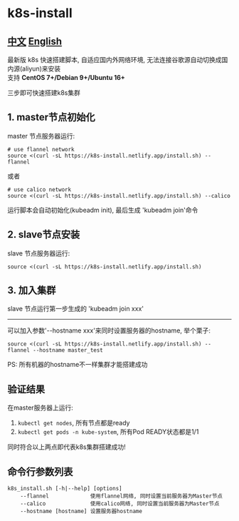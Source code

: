 # k8s-install
## [中文](README.md)  [English](README_EN.md)

最新版 k8s 快速搭建脚本, 自适应国内外网络环境, 无法连接谷歌源自动切换成国内源(aliyun)来安装  
支持 **CentOS 7+/Debian 9+/Ubuntu 16+**

三步即可快速搭建k8s集群

## 1. master节点初始化
master 节点服务器运行:  
```
# use flannel network
source <(curl -sL https://k8s-install.netlify.app/install.sh) --flannel
```
或者

```
# use calico network
source <(curl -sL https://k8s-install.netlify.app/install.sh) --calico
```

运行脚本会自动初始化(kubeadm init), 最后生成 'kubeadm join'命令

## 2. slave节点安装
slave 节点服务器运行:
```
source <(curl -sL https://k8s-install.netlify.app/install.sh)
```

## 3. 加入集群
slave 节点运行第一步生成的 'kubeadm join xxx'

---

可以加入参数'--hostname xxx'来同时设置服务器的hostname, 举个栗子:
```
source <(curl -sL https://k8s-install.netlify.app/install.sh) --flannel --hostname master_test
```
PS: 所有机器的hostname不一样集群才能搭建成功

## 验证结果
在master服务器上运行:
1. `kubectl get nodes`, 所有节点都是ready
2. `kubectl get pods -n kube-system`, 所有Pod READY状态都是1/1

同时符合以上两点即代表k8s集群搭建成功!

## 命令行参数列表
```
k8s_install.sh [-h|--help] [options]
    --flannel             使用flannel网络, 同时设置当前服务器为Master节点
    --calico              使用calico网络, 同时设置当前服务器为Master节点
    --hostname [hostname] 设置服务器hostname
```